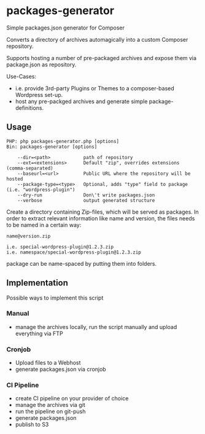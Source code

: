 # packages-generator
Simple packages.json generator for Composer

Converts a directory of archives automagically into a custom Composer repository.

Supports hosting a number of pre-packaged archives and expose them via package.json as repository.

Use-Cases:

* i.e. provide 3rd-party Plugins or Themes to a composer-based Wordpress set-up.
* host any pre-packged archives and generate simple package-definitions.

## Usage

```
PHP: php packages-generator.php [options]
Bin: packages-generator [options]

    --dir=<path>            path of repository
    --ext=<extensions>      Default "zip", overrides extensions (comma-separated)
    --baseurl=<url>         Public URL where the repository will be hosted
    --package-type=<type>   Optional, adds "type" field to package (i.e. "wordpress-plugin")
    --dry-run               Don\'t write packages.json
    --verbose               output generated structure
```

Create a directory containing Zip-files, which will be served as packages.
In order to extract relevant information like name and version, the files needs to be named in a certain way:

```
name@version.zip

i.e. special-wordpress-plugin@1.2.3.zip
i.e. namespace/special-wordpress-plugin@1.2.3.zip
```

package can be name-spaced by putting them into folders.

## Implementation

Possible ways to implement this script

### Manual
* manage the archives locally, run the script manually and upload everything via FTP

### Cronjob
* Upload files to a Webhost
* generate packages.json via cronjob

### CI Pipeline

* create CI pipeline on your provider of choice
* manage the archives via git
* run the pipeline on git-push
* generate packages.json
* publish to S3